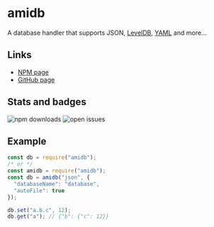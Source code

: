 # amidb

A database handler that supports JSON, [LevelDB](https://npmjs.com/package/level), [YAML](https://npmjs.com/package/yaml) and more...

## Links

+ [NPM page](https.//npmjs.com/package/amidb)
+ [GitHub page](https://github.com/acarkh/amidb)

## Stats and badges

![npm downloads](https://img.shields.io/npm/dt/amidb) ![open issues](https://img.shields.io/github/issues-raw/acarkh/amidb)

## Example

```js
const db = require("amidb");
/* or */
const amidb = require("amidb");
const db = amidb("json", {
  "databaseName": "database",
  "autoFile": true
});

db.set("a.b.c", 12);
db.get("a"); // {"b": {"c": 12}}
```
